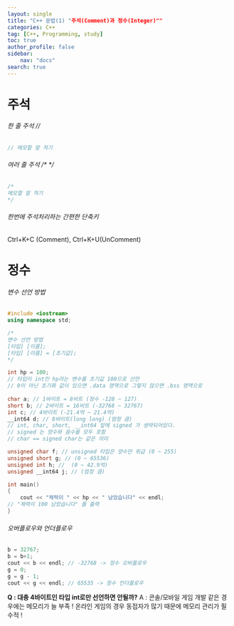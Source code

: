 ```yaml
---
layout: single
title: "C++ 문법(1) "주석(Comment)과 정수(Integer)""
categories: C++
tag: [C++, Programming, study]
toc: true
author_profile: false
sidebar:
    nav: "docs"
search: true
---
```



# 주석

###### 한 줄 주석 //

```c++
// 메모할 말 적기
```

###### 여러 줄 주석 /* */

```c
/*
메모할 말 적기
*/
```

###### 한번에 주석처리하는 간편한 단축키 

Ctrl+K+C (Comment), Ctrl+K+U(UnComment)



# 정수

###### 변수 선언 방법

```c++
#include <iostream>
using namespace std;

/*
변수 선언 방법 
[타입] [이름];
[타입] [이름] = [초기값];
*/

int hp = 100;
// 타입이 int인 hp라는 변수를 초기값 100으로 선언
// 0이 아닌 초기화 값이 있으면 .data 영역으로 그렇지 않으면 .bss 영역으로
 
char a; // 1바이트 = 8비트 (정수 -128 ~ 127)
short b; // 2바이트 = 16비트 (-32768 ~ 32767)
int c; // 4바이트 (-21.4억 ~ 21.4억)
__int64 d; // 8바이트(long long) (엄청 큼)
// int, char, short, __int64 앞에 signed 가 생략되어있다.
// signed 는 양수와 음수를 모두 포함
// char == signed char는 같은 의미

unsigned char f; // unsigned 타입은 양수만 취급 (0 ~ 255)
unsigned short g; // (0 ~ 65536)
unsigned int h; //  (0 ~ 42.9억)
unsigned __int64 j; // (엄청 큼)

int main()
{
    cout << "체력이 " << hp << " 남았습니다" << endl;
// "체력이 100 남았습니다" 를 출력
}
```

###### 오버플로우와 언더플로우

```c++
b = 32767;
b = b+1;
cout << b << endl; // -32768 -> 정수 오버플로우
g = 0;
g = g - 1;
cout << g << endl; // 65535 -> 정수 언더플로우
```



**Q : 대충 4바이트인 타입 int로만 선언하면 안될까?**
A : 콘솔/모바일 게임 개발 같은 경우에는 메모리가 늘 부족  !
   	온라인 게임의 경우 동접자가 많기 때문에 메모리 관리가 필수적 !

